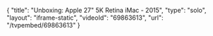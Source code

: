 {
    "title": "Unboxing: Apple 27\" 5K Retina iMac - 2015",
    "type": "solo",
    "layout": "iframe-static",
    "videoId": "69863613",
    "url": "\/tvpembed\/69863613"
}